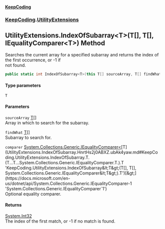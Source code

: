#### [KeepCoding](index.md 'index')
### [KeepCoding](KeepCoding.md 'KeepCoding').[UtilityExtensions](UtilityExtensions.md 'KeepCoding.UtilityExtensions')
## UtilityExtensions.IndexOfSubarray&lt;T&gt;(T[], T[], IEqualityComparer&lt;T&gt;) Method
Searches the current array for a specified subarray and returns the index of the first occurrence, or -1 if  
not found.
```csharp
public static int IndexOfSubarray<T>(this T[] sourceArray, T[] findWhat, System.Collections.Generic.IEqualityComparer<T> comparer=null);
```
#### Type parameters
<a name='KeepCoding.UtilityExtensions.IndexOfSubarray.T.(T...T...System.Collections.Generic.IEqualityComparer.T.).T'></a>
`T`  
  
#### Parameters
<a name='KeepCoding.UtilityExtensions.IndexOfSubarray.T.(T...T...System.Collections.Generic.IEqualityComparer.T.).sourceArray'></a>
`sourceArray` [T](UtilityExtensions.IndexOfSubarray.HnrtHs2j0ABXZ.ubAk4yaw.md#KeepCoding.UtilityExtensions.IndexOfSubarray.T.(T...T...System.Collections.Generic.IEqualityComparer.T.).T 'KeepCoding.UtilityExtensions.IndexOfSubarray&lt;T&gt;(T[], T[], System.Collections.Generic.IEqualityComparer&lt;T&gt;).T')[[]](https://docs.microsoft.com/en-us/dotnet/api/System.Array 'System.Array')  
Array in which to search for the subarray.
  
<a name='KeepCoding.UtilityExtensions.IndexOfSubarray.T.(T...T...System.Collections.Generic.IEqualityComparer.T.).findWhat'></a>
`findWhat` [T](UtilityExtensions.IndexOfSubarray.HnrtHs2j0ABXZ.ubAk4yaw.md#KeepCoding.UtilityExtensions.IndexOfSubarray.T.(T...T...System.Collections.Generic.IEqualityComparer.T.).T 'KeepCoding.UtilityExtensions.IndexOfSubarray&lt;T&gt;(T[], T[], System.Collections.Generic.IEqualityComparer&lt;T&gt;).T')[[]](https://docs.microsoft.com/en-us/dotnet/api/System.Array 'System.Array')  
Subarray to search for.
  
<a name='KeepCoding.UtilityExtensions.IndexOfSubarray.T.(T...T...System.Collections.Generic.IEqualityComparer.T.).comparer'></a>
`comparer` [System.Collections.Generic.IEqualityComparer&lt;](https://docs.microsoft.com/en-us/dotnet/api/System.Collections.Generic.IEqualityComparer-1 'System.Collections.Generic.IEqualityComparer`1')[T](UtilityExtensions.IndexOfSubarray.HnrtHs2j0ABXZ.ubAk4yaw.md#KeepCoding.UtilityExtensions.IndexOfSubarray.T.(T...T...System.Collections.Generic.IEqualityComparer.T.).T 'KeepCoding.UtilityExtensions.IndexOfSubarray&lt;T&gt;(T[], T[], System.Collections.Generic.IEqualityComparer&lt;T&gt;).T')[&gt;](https://docs.microsoft.com/en-us/dotnet/api/System.Collections.Generic.IEqualityComparer-1 'System.Collections.Generic.IEqualityComparer`1')  
Optional equality comparer.
  
#### Returns
[System.Int32](https://docs.microsoft.com/en-us/dotnet/api/System.Int32 'System.Int32')  
The index of the first match, or -1 if no match is found.
